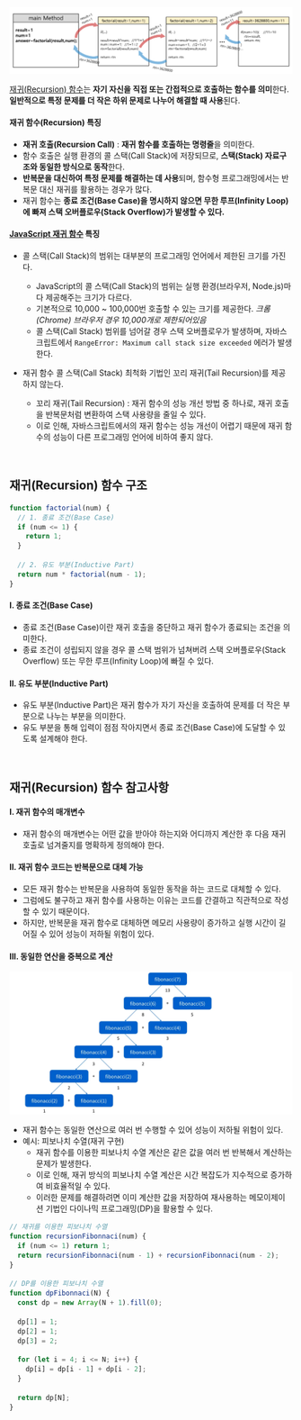 ![재귀 함수](/assets/images/algorithm/etc/recursion/recursion.png)

[재귀(Recursion) 함수](./recursion.md)는 **자기 자신을 직접 또는 간접적으로 호출하는 함수를 의미**한다. **일반적으로 특정 문제를 더 작은 하위 문제로 나누어 해결할 때 사용**된다.

#### 재귀 함수(Recursion) 특징

- **재귀 호출(Recursion Call)** : **재귀 함수를 호출하는 명령줄**을 의미한다.
- 함수 호출은 실행 환경의 콜 스택(Call Stack)에 저장되므로, **스택(Stack) 자료구조와 동일한 방식으로 동작**한다.
- **반복문을 대신하여 특정 문제를 해결하는 데 사용**되며, 함수형 프로그래밍에서는 반복문 대신 재귀를 활용하는 경우가 많다.
- 재귀 함수는 **종료 조건(Base Case)을 명시하지 않으면 무한 루프(Infinity Loop)에 빠져 스택 오버플로우(Stack Overflow)가 발생할 수 있다.**

#### [JavaScript 재귀 함수](https://dramatic-jasmine-13a.notion.site/Recursion-Function-13e88bd9c3fa81b58b9fdbfd1d471cd2?pvs=74) 특징

- 콜 스택(Call Stack)의 범위는 대부분의 프로그래밍 언어에서 제한된 크기를 가진다.

  - JavaScript의 콜 스택(Call Stack)의 범위는 실행 환경(브라우저, Node.js)마다 제공해주는 크기가 다르다.
  - 기본적으로 10,000 ~ 100,000번 호출할 수 있는 크기를 제공한다. _크롬(Chrome) 브라우저 경우 10,000개로 제한되어있음_
  - 콜 스택(Call Stack) 범위를 넘어갈 경우 스택 오버플로우가 발생하며, 자바스크립트에서 `RangeError: Maximum call stack size exceeded` 에러가 발생한다.

- 재귀 함수 콜 스택(Call Stack) 최척화 기법인 꼬리 재귀(Tail Recursion)를 제공하지 않는다.

  - 꼬리 재귀(Tail Recursion) : 재귀 함수의 성능 개선 방법 중 하나로, 재귀 호출을 반복문처럼 변환하여 스택 사용량을 줄일 수 있다.
  - 이로 인해, 자바스크립트에서의 재귀 함수는 성능 개선이 어렵기 때문에 재귀 함수의 성능이 다른 프로그래밍 언어에 비하여 좋지 않다.

<br />

## 재귀(Recursion) 함수 구조

```javascript
function factorial(num) {
  // 1. 종료 조건(Base Case)
  if (num <= 1) {
    return 1;
  }

  // 2. 유도 부분(Inductive Part)
  return num * factorial(num - 1);
}
```

#### I. 종료 조건(Base Case)

- 종료 조건(Base Case)이란 재귀 호출을 중단하고 재귀 함수가 종료되는 조건을 의미한다.
- 종료 조건이 성립되지 않을 경우 콜 스택 범위가 넘쳐버려 스택 오버플로우(Stack Overflow) 또는 무한 루프(Infinity Loop)에 빠질 수 있다.

#### II. 유도 부분(Inductive Part)

- 유도 부분(Inductive Part)은 재귀 함수가 자기 자신을 호출하여 문제를 더 작은 부분으로 나누는 부분을 의미한다.
- 유도 부분을 통해 입력이 점점 작아지면서 종료 조건(Base Case)에 도달할 수 있도록 설계해야 한다.

<br />

## 재귀(Recursion) 함수 참고사항

#### I. 재귀 함수의 매개변수

- 재귀 함수의 매개변수는 어떤 값을 받아야 하는지와 어디까지 계산한 후 다음 재귀 호출로 넘겨줄지를 명확하게 정의해야 한다.

#### II. 재귀 함수 코드는 반복문으로 대체 가능

- 모든 재귀 함수는 반복문을 사용하여 동일한 동작을 하는 코드로 대체할 수 있다.
- 그럼에도 불구하고 재귀 함수를 사용하는 이유는 코드를 간결하고 직관적으로 작성할 수 있기 때문이다.
- 하지만, 반복문을 재귀 함수로 대체하면 메모리 사용량이 증가하고 실행 시간이 길어질 수 있어 성능이 저하될 위험이 있다.

#### III. 동일한 연산을 중복으로 계산

![재귀 함수 피보나치 수열](/assets/images/algorithm/etc/recursion/recursion_fibonacci.webp)

- 재귀 함수는 동일한 연산으로 여러 번 수행할 수 있어 성능이 저하될 위험이 있다.
- 예시: 피보나치 수열(재귀 구현)
  - 재귀 함수를 이용한 피보나치 수열 계산은 같은 값을 여러 번 반복해서 계산하는 문제가 발생한다.
  - 이로 인해, 재귀 방식의 피보나치 수열 계산은 시간 복잡도가 지수적으로 증가하여 비효율적일 수 있다.
  - 이러한 문제를 해결하려면 이미 계산한 값을 저장하여 재사용하는 메모이제이션 기법인 다이나믹 프로그래밍(DP)을 활용할 수 있다.

```javascript
// 재귀를 이용한 피보나치 수열
function recursionFibonnaci(num) {
  if (num <= 1) return 1;
  return recursionFibonnaci(num - 1) + recursionFibonnaci(num - 2);
}

// DP를 이용한 피보나치 수열
function dpFibonnaci(N) {
  const dp = new Array(N + 1).fill(0);

  dp[1] = 1;
  dp[2] = 1;
  dp[3] = 2;

  for (let i = 4; i <= N; i++) {
    dp[i] = dp[i - 1] + dp[i - 2];
  }

  return dp[N];
}
```
